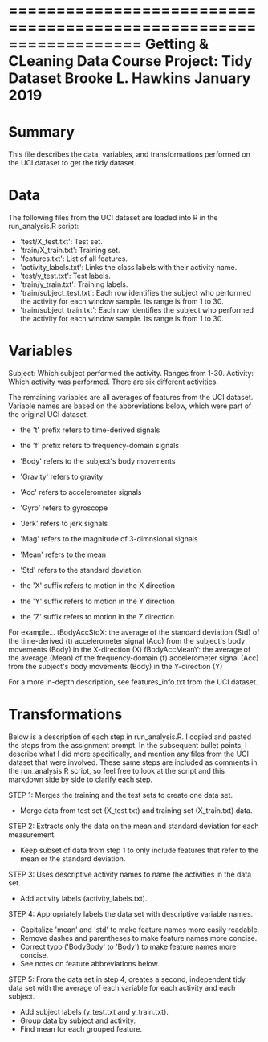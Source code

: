 ==================================================================
Getting & CLeaning Data Course Project: Tidy Dataset
Brooke L. Hawkins
January 2019
==================================================================

Summary
=======
This file describes the data, variables, and transformations performed on the UCI dataset to get the tidy dataset.


Data
====
The following files from the UCI dataset are loaded into R in the run_analysis.R script:
- 'test/X_test.txt': Test set.
- 'train/X_train.txt': Training set.
- 'features.txt': List of all features.
- 'activity_labels.txt': Links the class labels with their activity name.
- 'test/y_test.txt': Test labels.
- 'train/y_train.txt': Training labels.
- 'train/subject_test.txt': Each row identifies the subject who performed the activity for each window sample. Its range is from 1 to 30.
- 'train/subject_train.txt': Each row identifies the subject who performed the activity for each window sample. Its range is from 1 to 30.


Variables
=========

Subject: Which subject performed the activity. Ranges from 1-30.
Activity: Which activity was performed. There are six different activities.

The remaining variables are all averages of features from the UCI dataset. Variable names are based on the abbreviations below, which were part of the original UCI dataset.

- the 't' prefix refers to time-derived signals
- the 'f' prefix refers to frequency-domain signals

- 'Body' refers to the subject's body movements
- 'Gravity' refers to gravity

- 'Acc' refers to accelerometer signals
- 'Gyro' refers to gyroscope

- 'Jerk' refers to jerk signals
- 'Mag' refers to the magnitude of 3-dimnsional signals

- 'Mean' refers to the mean
- 'Std' refers to the standard deviation

- the 'X' suffix refers to motion in the X direction
- the 'Y' suffix refers to motion in the Y direction
- the 'Z' suffix refers to motion in the Z direction

For example...
tBodyAccStdX: the average of the standard deviation (Std) of the time-derived (t) accelerometer signal (Acc) from the subject's body movements (Body) in the X-direction (X)
fBodyAccMeanY: the average of the average (Mean) of the frequency-domain (f) accelerometer signal (Acc) from the subject's body movements (Body) in the Y-direction (Y)

For a more in-depth description, see features_info.txt from the UCI dataset.


Transformations
===============
Below is a description of each step in run_analysis.R. I copied and pasted the steps from the assignment prompt. In the subsequent bullet points, I describe what I did more specifically, and mention any files from the UCI dataset that were involved. These same steps are included as comments in the run_analysis.R script, so feel free to look at the script and this markdown side by side to clarify each step.

STEP 1: Merges the training and the test sets to create one data set.
- Merge data from test set (X_test.txt) and training set (X_train.txt) data.

STEP 2: Extracts only the data on the mean and standard deviation for
each measurement.
- Keep subset of data from step 1 to only include features that refer to the mean or the standard deviation.

STEP 3: Uses descriptive activity names to name the activities in the data set.
- Add activity labels (activity_labels.txt).

STEP 4: Appropriately labels the data set with descriptive variable names.
- Capitalize 'mean' and 'std' to make feature names more easily readable.
- Remove dashes and parentheses to make feature names more concise.
- Correct typo ('BodyBody' to 'Body') to make feature names more concise.
- See notes on feature abbreviations below.

STEP 5: From the data set in step 4, creates a second, independent tidy data 
set with the average of each variable for each activity and each subject.
- Add subject labels (y_test.txt and y_train.txt).
- Group data by subject and activity.
- Find mean for each grouped feature.